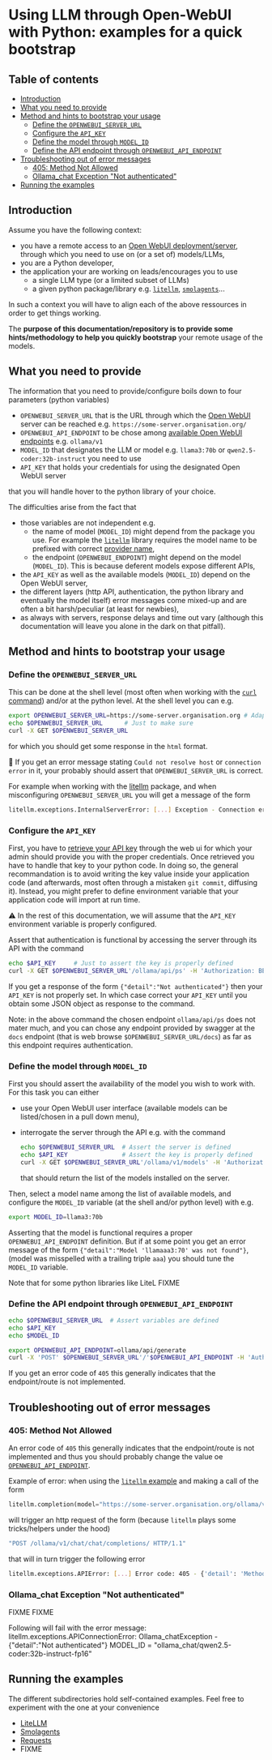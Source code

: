 # Using LLM through Open-WebUI with Python: examples for a quick bootstrap<!-- omit from toc -->

## Table of contents<!-- omit from toc -->

- [Introduction](#introduction)
- [What you need to provide](#what-you-need-to-provide)
- [Method and hints to bootstrap your usage](#method-and-hints-to-bootstrap-your-usage)
  - [Define the `OPENWEBUI_SERVER_URL`](#define-the-openwebui_server_url)
  - [Configure the `API_KEY`](#configure-the-api_key)
  - [Define the model through `MODEL_ID`](#define-the-model-through-model_id)
  - [Define the API endpoint through `OPENWEBUI_API_ENDPOINT`](#define-the-api-endpoint-through-openwebui_api_endpoint)
- [Troubleshooting out of error messages](#troubleshooting-out-of-error-messages)
  - [405: Method Not Allowed](#405-method-not-allowed)
  - [Ollama\_chat Exception "Not authenticated"](#ollama_chat-exception-not-authenticated)
- [Running the examples](#running-the-examples)

## Introduction

Assume you have the following context:

- you have a remote access to an [Open WebUI deployment/server](https://github.com/open-webui/open-webui), through which you need to use on (or a set of) models/LLMs,
- you are a Python developer,
- the application your are working on leads/encourages you to use
  - a single LLM type (or a limited subset of LLMs)
  - a given python package/library e.g. [`litellm`](https://docs.litellm.ai/), [`smolagents`](https://github.com/huggingface/smolagents)...

In such a context you will have to align each of the above ressources in order to get things working.

The **purpose of this documentation/repository is to provide some hints/methodology to help you quickly bootstrap** your remote usage of the models.

## What you need to provide

The information that you need to provide/configure boils down to four parameters (python variables)

- `OPENWEBUI_SERVER_URL` that is the URL through which the [Open WebUI](https://github.com/open-webui/open-webui) server can be reached e.g. `https://some-server.organisation.org/`
- `OPENWEBUI_API_ENDPOINT` to be chose among [available Open WebUI endpoints](https://docs.openwebui.com/getting-started/api-endpoints/) e.g. `ollama/v1`
- `MODEL_ID` that designates the LLM or model e.g. `llama3:70b` or `qwen2.5-coder:32b-instruct` you need to use
- `API_KEY` that holds your credentials for using the designated Open WebUI server

that you will handle hover to the python library of your choice.

The difficulties arise from the fact that

- those variables are not independent e.g.
  - the name of model (`MODEL_ID`) might depend from the package you use. For example the [`litellm`](https://docs.litellm.ai/) library requires the model name to be prefixed with correct [provider name](https://docs.litellm.ai/docs/providers),
  - the endpoint (`OPENWEBUI_ENDPOINT`) might depend on the model (`MODEL_ID`). This is because deferent models expose different APIs,
- the `API_KEY` as well as the available models (`MODEL_ID`) depend on the Open WebUI server,
- the different layers (http API, authentication, the python library and eventually the model itself) error messages come mixed-up and are often a bit harsh/peculiar (at least for newbies),
- as always with servers, response delays and time out vary (although this documentation will leave you alone in the dark on that pitfall).

## Method and hints to bootstrap your usage

### Define the `OPENWEBUI_SERVER_URL`

This can be done at the shell level (most often when working with the [`curl` command](https://en.wikipedia.org/wiki/CURL)) and/or at the python level.
At the shell level you can e.g.

```bash
export OPENWEBUI_SERVER_URL=https://some-server.organisation.org # Adapt to your server
echo $OPENWEBUI_SERVER_URL      # Just to make sure
curl -X GET $OPENWEBUI_SERVER_URL
```

for which you should get some response in the `html` format.

:notebook: If you get an error message stating `Could not resolve host` or `connection error` in it, your probably should assert that `OPENWEBUI_SERVER_URL` is correct.

For example when working with the [litellm](./Litellm/) package, and when misconfiguring `OPENWEBUI_SERVER_URL` you will get a message of the form

```bash
litellm.exceptions.InternalServerError: [...] Exception - Connection error
```

### Configure the `API_KEY`

First, you have to [retrieve your API key](https://docs.openwebui.com/getting-started/api-endpoints/#authentication) through the web ui for which your admin should provide you with the proper credentials. Once retrieved you have to handle that key to your python code. In doing so, the general recommandation is to avoid writing the key value inside your application code (and afterwards, most often through a mistaken `git commit`, diffusing it). Instead, you might prefer to define environment variable that your application code will import at run time.

:warning: In the rest of this documentation, we will assume that the `API_KEY` environment variable is properly configured.

Assert that authentication is functional by accessing the server through its API with the command

```bash
echo $API_KEY     # Just to assert the key is properly defined
curl -X GET $OPENWEBUI_SERVER_URL'/ollama/api/ps' -H 'Authorization: BEARER '$API_KEY
```

If you get a response of the form `{"detail":"Not authenticated"}` then your `API_KEY` is not properly set. In which case correct your `API_KEY` until you obtain some JSON object as response to the command.

Note: in the above command the chosen endpoint `ollama/api/ps` does not mater much, and you can chose any endpoint provided by swagger at the `docs` endpoint (that is web browse `$OPENWEBUI_SERVER_URL/docs`) as far as this endpoint requires authentication.

### Define the model through `MODEL_ID`

First you should assert the availability of the model you wish to work with.
For this task you can either

- use your Open WebUI user interface (available models can be listed/chosen in a pull down menu),
- interrogate the server through the API e.g. with the command

    ```bash
    echo $OPENWEBUI_SERVER_URL  # Assert the server is defined
    echo $API_KEY               # Assert the key is properly defined
    curl -X GET $OPENWEBUI_SERVER_URL'/ollama/v1/models' -H 'Authorization: BEARER '$API_KEY
    ```

    that should return the list of the models installed on the server.

Then, select a model name among the list of available models, and configure the `MODEL_ID` variable (at the shell and/or python level) with e.g.

```bash
export MODEL_ID=llama3:70b
```

Asserting that the model is functional requires a proper `OPENWEBUI_API_ENDPOINT` definition. But if at some point you get an error message of the form `{"detail":"Model 'llamaaa3:70' was not found"}`, (model was misspelled with a trailing triple `aaa`) you should tune the `MODEL_ID` variable. <!-- cspell:ignore llamaaa -->

Note that for some python libraries like LiteL FIXME

### Define the API endpoint through `OPENWEBUI_API_ENDPOINT`

```bash
echo $OPENWEBUI_SERVER_URL  # Assert variables are defined
echo $API_KEY
echo $MODEL_ID

export OPENWEBUI_API_ENDPOINT=ollama/api/generate
curl -X 'POST' $OPENWEBUI_SERVER_URL'/'$OPENWEBUI_API_ENDPOINT -H 'Authorization: BEARER '$API_KEY -H 'Content-Type: application/json'  -d '{ "model": "'$MODEL_ID'", "prompt": "How are you today?"}'
```

If you get  an error code of `405` this generally indicates that the endpoint/route is not implemented.

## Troubleshooting out of error messages

### 405: Method Not Allowed

An error code of `405` this generally indicates that the endpoint/route is not implemented and thus you should probably change the value oe [`OPENWEBUI_API_ENDPOINT`](#define-the-api-endpoint-through-openwebui_api_endpoint).

Example of error: when using the [`litellm` example](./Litellm/Readme.md) and making a call of the form

```python
litellm.completion(model="https://some-server.organisation.org/ollama/v1/chat")
```

will trigger an http request of the form (because `litellm` plays some tricks/helpers under the hood)

```bash
"POST /ollama/v1/chat/chat/completions/ HTTP/1.1"
```

that will in turn trigger the following error

```bash
litellm.exceptions.APIError: [...] Error code: 405 - {'detail': 'Method Not Allowed'}
```

### Ollama_chat Exception "Not authenticated"

FIXME
FIXME

Following will fail with the error message:
  litellm.exceptions.APIConnectionError: Ollama_chatException - {"detail":"Not authenticated"}
MODEL_ID = "ollama_chat/qwen2.5-coder:32b-instruct-fp16"

## Running the examples

The different subdirectories hold self-contained examples. Feel free to experiment with the one at your convenience

- [LiteLLM](./Litellm)
- [Smolagents](./Smolagents)
- [Requests](./Requests/)
- FIXME
